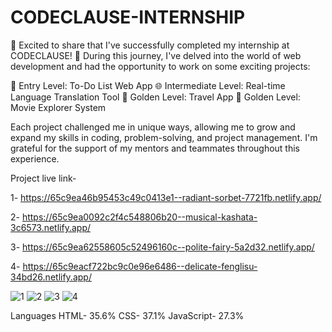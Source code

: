 # CODECLAUSE-INTERNSHIP

🎉 Excited to share that I've successfully completed my internship at CODECLAUSE! 🚀 During this journey, I've delved into the world of web development and had the opportunity to work on some exciting projects:

📝 Entry Level: To-Do List Web App
🌐 Intermediate Level: Real-time Language Translation Tool
🌟 Golden Level: Travel App
🎥 Golden Level: Movie Explorer System

Each project challenged me in unique ways, allowing me to grow and expand my skills in coding, problem-solving, and project management. I'm grateful for the support of my mentors and teammates throughout this experience.

Project live link- 

1- https://65c9ea46b95453c49c0413e1--radiant-sorbet-7721fb.netlify.app/

2- https://65c9ea0092c2f4c548806b20--musical-kashata-3c6573.netlify.app/

3- https://65c9ea62558605c52496160c--polite-fairy-5a2d32.netlify.app/

4- https://65c9eacf722bc9c0e96e6486--delicate-fenglisu-34bd26.netlify.app/

![1](https://github.com/abhisek2004/CODECLAUSE-INTERNSHIP/assets/117925314/cbe41d4e-5c5d-46e6-a3a2-0d46820d9023)
![2](https://github.com/abhisek2004/CODECLAUSE-INTERNSHIP/assets/117925314/832483fb-fa23-473a-8e17-27ebe0f4518c)
![3](https://github.com/abhisek2004/CODECLAUSE-INTERNSHIP/assets/117925314/dc50568b-54d7-4411-8351-78551792468a)
![4](https://github.com/abhisek2004/CODECLAUSE-INTERNSHIP/assets/117925314/092a63dd-1894-4277-acb7-b96326c4d2d3)

Languages
HTML- 35.6%
CSS- 37.1%
JavaScript- 27.3%
